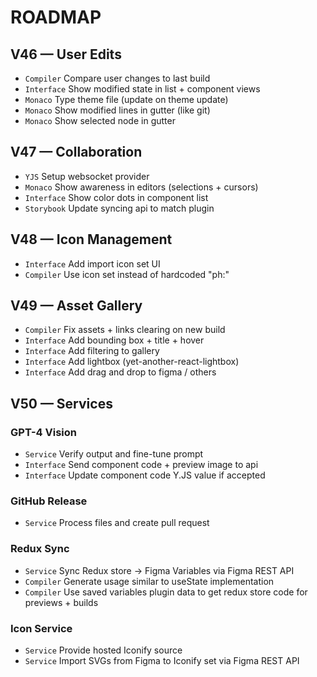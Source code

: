 # ROADMAP

## V46 — User Edits
- `Compiler` Compare user changes to last build
- `Interface` Show modified state in list + component views
- `Monaco` Type theme file (update on theme update)
- `Monaco` Show modified lines in gutter (like git)
- `Monaco` Show selected node in gutter

## V47 — Collaboration
- `YJS` Setup websocket provider
- `Monaco` Show awareness in editors (selections + cursors)
- `Interface` Show color dots in component list
- `Storybook` Update syncing api to match plugin

## V48 — Icon Management
- `Interface` Add import icon set UI
- `Compiler` Use icon set instead of hardcoded "ph:"

## V49 — Asset Gallery
- `Compiler` Fix assets + links clearing on new build
- `Interface` Add bounding box + title + hover
- `Interface` Add filtering to gallery
- `Interface` Add lightbox (yet-another-react-lightbox)
- `Interface` Add drag and drop to figma / others

## V50 — Services

### GPT-4 Vision
- `Service` Verify output and fine-tune prompt
- `Interface` Send component code + preview image to api
- `Interface` Update component code Y.JS value if accepted

### GitHub Release
- `Service` Process files and create pull request

### Redux Sync
- `Service` Sync Redux store -> Figma Variables via Figma REST API
- `Compiler` Generate usage similar to useState implementation
- `Compiler` Use saved variables plugin data to get redux store code for previews + builds

### Icon Service
- `Service` Provide hosted Iconify source
- `Service` Import SVGs from Figma to Iconify set via Figma REST API
